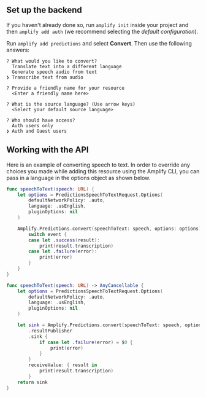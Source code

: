 ## Set up the backend

If you haven't already done so, run `amplify init` inside your project and then `amplify add auth` (we recommend selecting the *default configuration*).

Run `amplify add predictions` and select **Convert**. Then use the following answers:

```console
? What would you like to convert?
  Translate text into a different language
  Generate speech audio from text
❯ Transcribe text from audio

? Provide a friendly name for your resource
  <Enter a friendly name here>

? What is the source language? (Use arrow keys)
  <Select your default source language>

? Who should have access?
  Auth users only
❯ Auth and Guest users
```

## Working with the API

Here is an example of converting speech to text. In order to override any choices you made while adding this resource using the Amplify CLI, you can pass in a language in the options object as shown below.

<amplify-block-switcher>

<amplify-block name="Listener (iOS 11+)">

```swift
func speechToText(speech: URL) {
    let options = PredictionsSpeechToTextRequest.Options(
        defaultNetworkPolicy: .auto,
        language: .usEnglish,
        pluginOptions: nil
    )

    Amplify.Predictions.convert(speechToText: speech, options: options) { event in
        switch event {
        case let .success(result):
            print(result.transcription)
        case let .failure(error):
            print(error)
        }
    }
}
```

</amplify-block>

<amplify-block name="Combine (iOS 13+)">

```swift
func speechToText(speech: URL) -> AnyCancellable {
    let options = PredictionsSpeechToTextRequest.Options(
        defaultNetworkPolicy: .auto,
        language: .usEnglish,
        pluginOptions: nil
    )

    let sink = Amplify.Predictions.convert(speechToText: speech, options: options)
        .resultPublisher
        .sink {
            if case let .failure(error) = $0 {
                print(error)
            }
        }
        receiveValue: { result in
            print(result.transcription)
        }
    return sink
}
```

</amplify-block>

</amplify-block-switcher>
